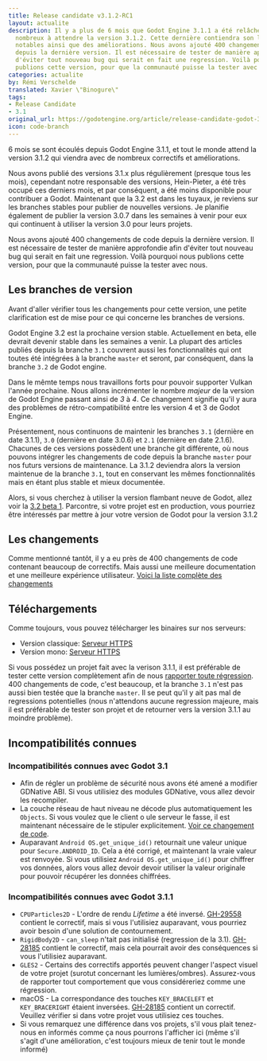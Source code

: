 ```yaml
---
title: Release candidate v3.1.2-RC1
layout: actualite
description: Il y a plus de 6 mois que Godot Engine 3.1.1 a été relâché et vous êtes
  nombreux à attendre la version 3.1.2. Cette dernière contiendra son lot de correctifs
  notables ainsi que des améliorations. Nous avons ajouté 400 changements de code
  depuis la dernière version. Il est nécessaire de tester de manière approfondie afin
  d'éviter tout nouveau bug qui serait en fait une regression. Voilà pourquoi nous
  publions cette version, pour que la communauté puisse la tester avec nous.
categories: actualite
by: Rémi Verschelde
translated: Xavier \"Binogure\"
tags:
- Release Candidate
- 3.1
original_url: https://godotengine.org/article/release-candidate-godot-3-1-2-rc-1
icon: code-branch
---
```


6 mois se sont écoulés depuis Godot Engine 3.1.1, et tout le monde attend la version 3.1.2 qui viendra avec de nombreux correctifs et améliorations.

Nous avons publié des versions 3.1.x plus régulièrement (presque tous les mois), cependant notre responsable des versions, Hein-Pieter, a été très
occupé ces derniers mois, et par conséquent, a été moins disponible pour contribuer a Godot. Maintenant que la 3.2 est dans les tuyaux, je reviens sur
les branches stables pour publier de nouvelles versions. Je planifie également de publier la version 3.0.7 dans les semaines à venir pour eux qui continuent à utiliser
la version 3.0 pour leurs projets.

Nous avons ajouté 400 changements de code depuis la dernière version. Il est nécessaire de tester de manière approfondie afin
d'éviter tout nouveau bug qui serait en fait une regression. Voilà pourquoi nous publions cette version, pour que la communauté puisse la tester avec nous.

## Les branches de version
Avant d'aller vérifier tous les changements pour cette version, une petite clarification est de mise pour ce qui concerne
les branches de versions.

Godot Engine 3.2 est la prochaine version stable. Actuellement en beta, elle devrait devenir stable dans les semaines a venir.
La plupart des articles publiés depuis la branche `3.1` couvrent aussi les fonctionnalités qui ont toutes été intégrées à la branche `master` et seront, par conséquent,
dans la branche `3.2` de Godot engine.

Dans le mêmte temps nous travaillons forts pour pouvoir supporter Vulkan l'année prochaine. Nous allons incrémenter le nombre *majeur* de la version de Godot Engine passant ainsi de *3* à *4*. Ce changement signifie qu'il y aura des problèmes de rétro-compatibilité entre les version 4 et 3 de Godot Engine.

Présentement, nous continuons de maintenir les branches `3.1` (dernière en date 3.1.1), `3.0` (dernière en date 3.0.6) et `2.1` (dernière en date 2.1.6). Chacunes de ces versions possèdent une branche git différente, où nous pouvons intégrer les changements de code depuis la branche `master` pour nos futurs versions de maintenance. 
La 3.1.2 deviendra alors la version maintenue de la branche `3.1`, tout en conservant les mêmes fonctionnalités mais en étant plus stable et mieux documentée.

Alors, si vous cherchez à utiliser la version flambant neuve de Godot, allez voir la [3.2 beta 1](https://godotengine.org/article/dev-snapshot-godot-3-2-beta-1). Parcontre, si votre projet est en production, vous pourriez être intéressés par mettre à jour votre version de Godot pour la version 3.1.2

## Les changements
Comme mentionné tantôt, il y a eu près de 400 changements de code contenant beaucoup de correctifs. Mais aussi une meilleure documentation et une meilleure expérience utilisateur. [Voici la liste complète des changements](https://downloads.tuxfamily.org/godotengine/3.1.2/rc1/Godot_v3.1.2-rc1_changelog.txt)

## Téléchargements
Comme toujours, vous pouvez télécharger les binaires sur nos serveurs:

- Version classique: [Serveur HTTPS](https://downloads.tuxfamily.org/godotengine/3.1.2/rc1/)
- Version mono: [Serveur HTTPS](https://downloads.tuxfamily.org/godotengine/3.1.2/rc1/mono/)

Si vous possédez un projet fait avec la verison 3.1.1, il est préférable de tester cette version complètement afin de nous [rapporter toute régression](https://github.com/godotengine/godot/issues). 400 changements de code, c'est beaucoup, et la branche `3.1` n'est pas aussi bien testée que la branche `master`. Il se peut qu'il y ait pas mal de regressions potentielles (nous n'attendons aucune regression majeure, mais il est préférable de tester son projet et de retourner vers la version 3.1.1 au moindre problème).

## Incompatibilités connues
### Incompatibilités connues avec Godot 3.1

- Afin de régler un problème de sécurité nous avons été amené a modifier GDNative ABI. Si vous utilisiez des modules GDNative, vous allez devoir les recompiler.
- La couche réseau de haut niveau ne décode plus automatiquement les `Objects`. Si vous voulez que le client o ule serveur le fasse, il est maintenant nécessaire de le stipuler explicitement. [Voir ce changement de code](https://github.com/godotengine/godot/pull/27485).
- Auparavant `Android OS.get_unique_id()` retournait une valeur unique pour `Secure.ANDROID_ID`. Cela a été corrigé, et maintenant la vraie valeur est renvoyée. Si vous utilisiez `Android OS.get_unique_id()` pour chiffrer vos données, alors vous allez devoir devoir utiliser la valeur originale pour pouvoir récupérer les données chiffrées. 

### Incompatibilités connues avec Godot 3.1.1

- `CPUParticles2D` - L'ordre de rendu *Lifetime* a été inversé. [GH-29558](https://github.com/godotengine/godot/pull/29558) contient le correctif, mais si vous l'utilisiez auparavant, vous pourriez avoir besoin d'une solution de contournement.
- `RigidBody2D` - `can_sleep` n'tait pas initialisé (regression de la 3.1). [GH-28185](https://github.com/godotengine/godot/pull/32767) contient le correctif, mais cela pourrait avoir des conséquences si vous l'utilisiez auparavant.
- `GLES2` - Certains des correctifs apportés peuvent changer l'aspect visuel de votre projet (surotut concernant les lumières/ombres). Assurez-vous de rapporter tout comportement que vous considéreriez comme une régression.
- macOS - La correspondance des touches `KEY_BRACELEFT` et `KEY_BRACERIGHT` étaient inversées. [GH-28185](https://github.com/godotengine/godot/pull/28185) contient un correctif. Veuillez vérifier si dans votre projet vous utilisiez ces touches.
- Si vous remarquez une différence dans vos projets, s'il vous plait tenez-nous en informés comme ça nous pourrons l'afficher ici (même s'il s'agit d'une amélioration, c'est toujours mieux de tenir tout le monde informé)